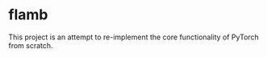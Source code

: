# flamb

This project is an attempt to re-implement the core functionality of PyTorch from scratch.
